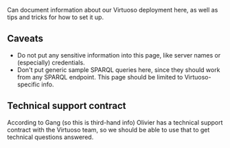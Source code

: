Can document information about our Virtuoso deployment here, as well as tips and tricks for how to set  it up.

## Caveats

* Do not put any sensitive information into this page, like server names or (especially) credentials.
* Don't put generic sample SPARQL queries here, since they should work from any SPARQL endpoint.  This page should be limited to Virtuoso-specific info.


## Technical support contract

According to Gang (so this is third-hand info) Olivier has a technical support contract with the Virtuoso team, so we should be able to use that to get technical questions answered.
